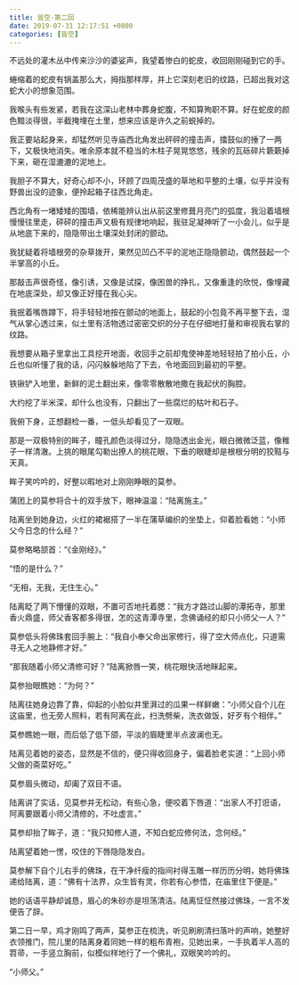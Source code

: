 ```yaml
---
title: 皆空-第二回
date: 2019-07-31 12:17:51 +0800
categories: [皆空]
---
```


不远处的灌木丛中传来沙沙的婆娑声，我望着惨白的蛇皮，收回刚刚碰到它的手。

蜷缩着的蛇皮有锅盖那么大，拇指那样厚，并上它深刻老旧的纹路，已超出我对这蛇大小的想象范围。

我喉头有些发紧，若我在这深山老林中葬身蛇腹，不知算殉职不算。好在蛇皮的颜色黯淡得很，半截掩埋在土里，想来应该是许久之前蜕掉的。

我正要站起身来，却猛然听见寺庙西北角发出砰砰的撞击声，擂鼓似的捶了一两下，又极快地消失。唯余原本就不稳当的木柱子晃晃悠悠，残余的瓦砾碎片簌簌掉下来，砸在湿漉漉的泥地上。

我胆子不算大，好奇心却不小，环顾了四周茂盛的草地和平整的土壤，似乎并没有野兽出没的迹象，便拎起箱子往西北角走。

西北角有一堵矮矮的围墙，依稀能辨认出从前这里修葺月亮门的弧度，我沿着墙根慢慢往里走，砰砰的撞击声又极有规律地响起，我驻足凝神听了一小会儿，似乎是从地底下来的，隐隐带出土壤深处封闭的颤动。

我犹疑着将墙根旁的杂草拨开，果然见凹凸不平的泥地正隐隐颤动，偶然鼓起一个半掌高的小丘。

那敲击声很奇怪，像引诱，又像是试探，像困兽的挣扎，又像重逢的欣悦，像埋藏在地底深处，却又像正好撞在我心尖。

我抿着嘴唇蹲下，将手轻轻地按在颤动的地面上，鼓起的小包竟不再平整下去，湿气从掌心透过来，似土里有活物透过密密交织的分子在仔细地打量和审视我右掌的纹路。

我想要从箱子里拿出工具挖开地面，收回手之前却鬼使神差地轻轻拍了拍小丘，小丘也似听懂了我的话，闪闪躲躲地陷了下去，令地面回到最初的平整。

铁锹铲入地里，新鲜的泥土翻出来，像零零散散地撒在我起伏的胸腔。

大约挖了半米深，却什么也没有，只翻出了一些腐烂的枯叶和石子。

我俯下身，正想翻检一番，一低头却看见了一双眼。

那是一双极特别的眸子，瞳孔颜色淡得过分，隐隐透出金光，眼白微微泛蓝，像稚子一样清澈。上挑的眼尾勾勒出撩人的桃花眼，下垂的眼睫却是根根分明的狡黠与天真。

眸子笑吟吟的，好整以暇地对上刚刚睁眼的莫参。

蒲团上的莫参将合十的双手放下，眼神温温：“陆离施主。”

陆离坐到她身边，火红的裙裾搭了一半在蒲草编织的坐垫上，仰着脸看她：“小师父今日念的什么经？”

莫参略略颔首：“《金刚经》。”

“悟的是什么？”

“无相，无我，无住生心。”

陆离眨了两下懵懂的双眼，不置可否地托着腮：“我方才路过山脚的潭拓寺，那里香火鼎盛，师父香客都多得很，怎的这青潭寺里，念佛诵经的却只小师父一人？”

莫参低头将佛珠套回手腕上：“我自小奉父命出家修行，得了空大师点化，只道需寻无人之地静修才好。”

“那我随着小师父清修可好？”陆离掀唇一笑，桃花眼快活地眯起来。

莫参抬眼瞧她：“为何？”

陆离往她身边靠了靠，仰起的小脸似井里湃过的瓜果一样鲜嫩：“小师父自个儿在这庙里，也无旁人照料，若有阿离在此，扫洗劈柴，洗衣做饭，好歹有个相伴。”

莫参瞧她一眼，而后低了低下颌，平淡的眉睫里半点波澜也无。

陆离见着她的姿态，显然是不信的，便只得收回身子，偏着脸老实道：“上回小师父做的斋菜好吃。”

莫参眉头微动，却阖了双目不语。

陆离讲了实话，见莫参并无松动，有些心急，便咬着下唇道：“出家人不打诳语，阿离要跟着小师父清修的，不吐虚言。”

莫参却抬了眸子，道：“我只知修人道，不知白蛇应修何法，念何经。”

陆离望着她一愣，咬住的下唇隐隐发白。

莫参解下自个儿右手的佛珠，在干净纤瘦的指间衬得玉雕一样历历分明，她将佛珠递给陆离，道：“佛有十法界，众生皆有灵，你若有心参悟，在庙里住下便是。”

她的话语平静却诚恳，眉心的朱砂亦是坦荡清洁。陆离怔怔然接过佛珠，一言不发便告了辞。

第二日一早，鸡才刚鸣了两声，莫参正在梳洗，听见刷刷清扫落叶的声响，她整好衣领推门，院儿里的陆离身着同她一样的粗布青袍，见她出来，一手执着半人高的笤帚，一手竖立胸前，似模似样地行了一个佛礼，双眼笑吟吟的。

“小师父。”


